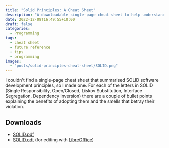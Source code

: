 ```yaml
---
title: "Solid Principles: A Cheat Sheet"
description: "A downloadable single-page cheat sheet to help understand SOLID principles."
date: 2022-12-08T16:49:55+10:00
draft: false
categories:
  - Programming
tags:
  - cheat sheet
  - future reference
  - tips
  - programming
images:
  - "posts/solid-principles-cheat-sheet/SOLID.png"
---
```

I couldn't find a single-page cheat sheet that summarised SOLID software development principles, so I made one. For each of the letters in SOLID (Single Responsibility, Open/Closed, Liskov Substitution, Interface Segregation, Dependency Inversion) there are a couple of bullet points explaining the benefits of adopting them and the smells that betray their violation.

<!--more-->

## Downloads
* [SOLID.pdf](SOLID.pdf)
* [SOLID.odt](SOLID.odt) (for editing with [LibreOffice](https://www.libreoffice.org/))